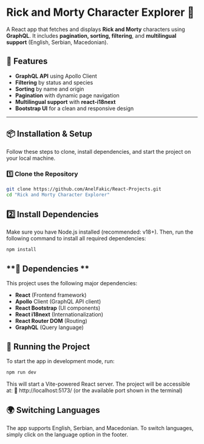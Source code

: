 # **Rick and Morty Character Explorer 🌌**  

A React app that fetches and displays **Rick and Morty** characters using **GraphQL**. It includes **pagination, sorting, filtering**, and **multilingual support** (English, Serbian, Macedonian).  

## **📜 Features**
- **GraphQL API** using Apollo Client  
- **Filtering** by status and species  
- **Sorting** by name and origin  
- **Pagination** with dynamic page navigation  
- **Multilingual support** with **react-i18next**  
- **Bootstrap UI** for a clean and responsive design  

---

## **📦 Installation & Setup**
Follow these steps to clone, install dependencies, and start the project on your local machine.  

### **1️⃣ Clone the Repository**
```sh
git clone https://github.com/AnelFakic/React-Projects.git
cd "Rick and Morty Character Explorer"
```

## **2️⃣ Install Dependencies**
Make sure you have Node.js installed (recommended: v18+).
Then, run the following command to install all required dependencies:

```sh
npm install
```

## **📜 Dependencies **
This project uses the following major dependencies:
- **React** (Frontend framework)
- **Apollo** Client (GraphQL API client)
- **React Bootstrap** (UI components)
- **React i18next** (Internationalization)
- **React Router DOM** (Routing)
- **GraphQL** (Query language)

## **🚀 Running the Project**
To start the app in development mode, run:
```sh
npm run dev
```
This will start a Vite-powered React server. The project will be accessible at:
🔗 http://localhost:5173/ (or the available port shown in the terminal)

## **🌍 Switching Languages**
The app supports English, Serbian, and Macedonian.
To switch languages, simply click on the language option in the footer.

